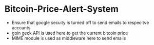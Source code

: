 # Bitcoin-Price-Alert-System

- Ensure that google secuity is turned off to send emails to respecitve accounts
- goin geck API is used here to get the current bitcoin price
- MIME module is used as middleware here to send emails
